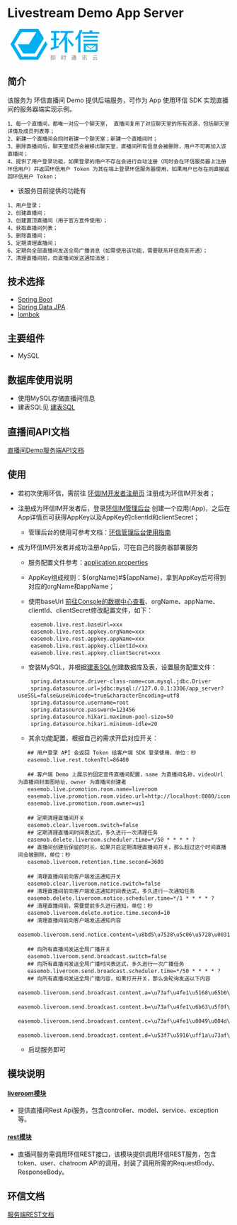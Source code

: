 # Livestream Demo App Server
![logo](./docs/img/214x70.png)


## 简介

该服务为 环信直播间 Demo 提供后端服务，可作为 App 使用环信 SDK 实现直播间的服务器端实现示例。

```
1、每一个直播间，都唯一对应一个聊天室， 直播间复用了对应聊天室的所有资源，包括聊天室详情及成员列表等；
2、新建一个直播间会同时新建一个聊天室；新建一个直播间时；
3、删除直播间后，聊天室成员会被移出聊天室，直播间所有信息会被删除，用户不可再加入该直播间；
4、提供了用户登录功能，如果登录的用户不存在会进行自动注册（同时会在环信服务器上注册环信用户）并返回环信用户 Token 为其在端上登录环信服务器使用，如果用户已存在则直接返回环信用户 Token；
```

- 该服务目前提供的功能有

```
1、用户登录；
2、创建直播间；
3、创建置顶直播间（用于官方宣传使用）；
4、获取直播间列表；
5、删除直播间；
5、定期清理直播间；
6、定期向全部直播间发送全局广播消息（如需使用该功能，需要联系环信商务开通）；
7、清理直播间前，向直播间发送通知消息；
```

## 技术选择

* [Spring Boot](https://spring.io/projects/spring-boot)
* [Spring Data JPA](https://spring.io/projects/spring-data-jpa)
* [lombok](https://projectlombok.org/)


## 主要组件

* MySQL


## 数据库使用说明

* 使用MySQL存储直播间信息
* 建表SQL见 [建表SQL](./docs/create_tables.sql)


## 直播间API文档

[直播间Demo服务端API文档](./docs/直播间API文档.md)


## 使用

- 若初次使用环信，需前往 [环信IM开发者注册页](https://console.easemob.com/user/register) 注册成为环信IM开发者；

- 注册成为环信IM开发者后，登录[环信IM管理后台](https://console.easemob.com/user/login) 创建一个应用(App)，之后在App详情页可获得AppKey以及AppKey的clientId和clientSecret；

    - 管理后台的使用可参考文档：[环信管理后台使用指南](https://docs-im-beta.easemob.com/document/server-side/enable_and_configure_IM.html)

- 成为环信IM开发者并成功注册App后，可在自己的服务器部署服务

    - 服务配置文件参考：[application.properties](./live-room-service/src/main/resources/application.properties)
    
    - AppKey组成规则：${orgName}#${appName}，拿到AppKey后可得到对应的orgName和appName；
    
    - 使用baseUrl [前往Console的数据中心查看](https://docs-im-beta.easemob.com/document/server-side/enable_and_configure_IM.html#%E8%8E%B7%E5%8F%96%E7%8E%AF%E4%BF%A1%E5%8D%B3%E6%97%B6%E9%80%9A%E8%AE%AF-im-%E7%9A%84%E4%BF%A1%E6%81%AF)、orgName、appName、clientId、clientSecret修改配置文件，如下：
    ```
        easemob.live.rest.baseUrl=xxx
        easemob.live.rest.appkey.orgName=xxx
        easemob.live.rest.appkey.appName=xxx
        easemob.live.rest.appkey.clientId=xxx
        easemob.live.rest.appkey.clientSecret=xxx
    ```
    
    - 安装MySQL，并根据[建表SQL](./docs/create_tables.sql)创建数据库及表，设置服务配置文件：
    ```
        spring.datasource.driver-class-name=com.mysql.jdbc.Driver
        spring.datasource.url=jdbc:mysql://127.0.0.1:3306/app_server?useSSL=false&useUnicode=true&characterEncoding=utf8
        spring.datasource.username=root
        spring.datasource.password=123456
        spring.datasource.hikari.maximum-pool-size=50
        spring.datasource.hikari.minimum-idle=20
    ```
    - 其余功能配置，根据自己的需求开启对应开关：
    ```
       ## 用户登录 API 会返回 Token 给客户端 SDK 登录使用，单位：秒
       easemob.live.rest.tokenTtl=86400

       ## 客户端 Demo 上展示的固定宣传直播间配置，name 为直播间名称，videoUrl 为直播间封面图地址，owner 为直播间创建者
       easemob.live.promotion.room.name=liveroom
       easemob.live.promotion.room.video.url=http://localhost:8080/icon
       easemob.live.promotion.room.owner=us1

       ## 定期清理直播间开关
       easemob.clear.liveroom.switch=false
       ## 定期清理直播间时间表达式，多久进行一次清理任务
       easemob.delete.liveroom.scheduler.time=*/50 * * * * ?
       ## 直播间创建后保留的时长，如果开启定期清理直播间开关，那么超过这个时间直播间会被删除，单位：秒
       easemob.liveroom.retention.time.second=3600

       ## 清理直播间前向客户端发送通知开关
       easemob.clear.liveroom.notice.switch=false
       ## 清理直播间前向客户端发送通知时间表达式，多久进行一次通知任务
       easemob.delete.liveroom.notice.scheduler.time=*/1 * * * * ?
       ## 清理直播间前，需要提前多久进行通知，单位：秒
       easemob.liveroom.delete.notice.time.second=10
       ## 清理直播间前向客户端发送通知内容
       easemob.liveroom.send.notice.content=\u8bd5\u7528\u5c06\u5728\u0031\u5206\u949f\u540e\u7ed3\u675f

       ## 向所有直播间发送全局广播开关
       easemob.liveroom.send.broadcast.switch=false
       ## 向所有直播间发送全局广播时间表达式，多久进行一次广播任务
       easemob.liveroom.send.broadcast.scheduler.time=*/50 * * * * ?
       ## 向所有直播间发送全局广播内容，如果打开开关，那么会轮询发送以下内容
       easemob.liveroom.send.broadcast.content.a=\u73af\u4fe1\u5168\u65b0\u4f4e\u95e8\u69db\u5168\u5957\u0049\u004d\u0020\u0055\u0049\u004b\u0069\u0074\uff0c\u5f00\u7bb1\u5373\u7528\uff0c\u0031\u5929\u642d\u5efa\u4e0a\u7ebf
       easemob.liveroom.send.broadcast.content.b=\u73af\u4fe1\u6b63\u5f0f\u53d1\u5e03\u0049\u004d\u51fa\u6d77\u4e00\u7ad9\u5f0f\u89e3\u51b3\u65b9\u6848\uff0c\u89e3\u51b3\u65b9\u6848\u4f19\u4f34\u8986\u76d6\u0052\u0054\u0043\u3001\u5185\u5bb9\u5ba1\u6838\u3001\u91d1\u878d\u652f\u4ed8\u3001\u6295\u653e\u3001\u8bed\u8a00\u7ffb\u8bd1\u3001\u6e38\u620f\u53d1\u884c\u3001\u5e94\u7528\u5206\u53d1\u3001\u6570\u5b57\u4eba\u3001\u0041\u0049\u5927\u6a21\u578b\u7b49\u3002\u4e3a\u4f01\u4e1a\u63d0\u4f9b\u4ece\u4ea7\u54c1\u7814\u53d1\u3001\u672c\u5730\u5316\u8fd0\u8425\u3001\u7528\u6237\u670d\u52a1\u5230\u5546\u4e1a\u53d8\u73b0\u7684\u5168\u65b9\u4f4d\u652f\u6301\u3002
       easemob.liveroom.send.broadcast.content.c=\u73af\u4fe1\u0049\u004d\u0020\u0036\u002e\u0030\u4e0a\u7ebf\u5566\uff0c\u65b0\u5e73\u53f0\u0049\u004d\u0020\u0036\u002e\u0030\u7248\u672c\u5448\u73b0\u51fa\u5168\u5e73\u53f0\u3001\u573a\u666f\u5316\u3001\u667a\u80fd\u5316\u3001\u5168\u7403\u5316\u3001\u66f4\u6613\u7528\u3001\u66f4\u5f3a\u5927\u3001\u66f4\u5b89\u5168\u7b49\u0037\u5927\u7279\u6027\u3002
       easemob.liveroom.send.broadcast.content.d=\u53f7\u5916\uff1a\u73af\u4fe1\u884c\u4e1a\u9996\u5bb6\u901a\u8fc7\u0047\u0044\u0050\u0052\u5b89\u5168\u5408\u89c4\u6807\u51c6
    ```
    
    - 启动服务即可

## 模块说明

#### [liveroom模块](./live-room-service/src/main/java/com/easemob/live/server/liveroom)

- 提供直播间Rest Api服务，包含controller、model、service、exception等。

#### [rest模块](./live-room-service/src/main/java/com/easemob/live/server/rest)

- 直播间服务需调用环信REST接口，该模块提供调用环信REST服务，包含token、user、chatroom API的调用，封装了调用所需的RequestBody、ResponseBody。

## 环信文档

[服务端REST文档](https://docs-im-beta.easemob.com/document/server-side/overview.html)
